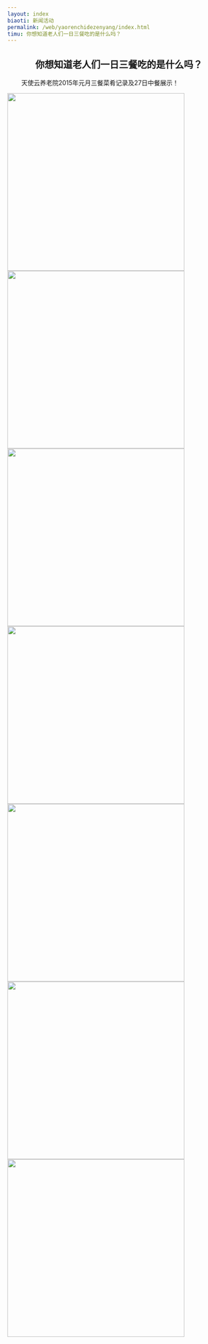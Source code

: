 ```yaml
---
layout: index
biaoti: 新闻活动
permalink: /web/yaorenchidezenyang/index.html
timu: 你想知道老人们一日三餐吃的是什么吗？
---
```


<h2 style='text-align:center'>你想知道老人们一日三餐吃的是什么吗？</h2>

&nbsp;&nbsp;&nbsp;&nbsp;&nbsp;&nbsp;&nbsp;&nbsp;天使云养老院2015年元月三餐菜肴记录及27日中餐展示！


<img id="aimg_2973383" aid="2973383" src="http://img.bbs.cnhubei.com/forum/201501/29/204610l0us727u02runuf3.jpg" zoomfile="http://img.bbs.cnhubei.com/forum/201501/29/204610l0us727u02runuf3.jpg" height="400">

<img id="aimg_2973384" aid="2973384" src="http://img.bbs.cnhubei.com/forum/201501/29/204617ppy7vj2nodppogjz.jpg" zoomfile="http://img.bbs.cnhubei.com/forum/201501/29/204617ppy7vj2nodppogjz.jpg" height="400">

<img id="aimg_2973385" aid="2973385" src="http://img.bbs.cnhubei.com/forum/201501/29/204625e0vopo3z3o9ooz66.jpg" zoomfile="http://img.bbs.cnhubei.com/forum/201501/29/204625e0vopo3z3o9ooz66.jpg" height="400">

<img id="aimg_2973386" aid="2973386" src="http://img.bbs.cnhubei.com/forum/201501/29/204632i17m4x4mqnwqxu5h.jpg" zoomfile="http://img.bbs.cnhubei.com/forum/201501/29/204632i17m4x4mqnwqxu5h.jpg" height="400">

<img id="aimg_2973388" aid="2973388" src="http://img.bbs.cnhubei.com/forum/201501/29/204638y4z1zb8hyyqq88h8.jpg" zoomfile="http://img.bbs.cnhubei.com/forum/201501/29/204638y4z1zb8hyyqq88h8.jpg" height="400">

<img id="aimg_2973389" aid="2973389" src="http://img.bbs.cnhubei.com/forum/201501/29/204645nqjfju3u8558o532.jpg" zoomfile="http://img.bbs.cnhubei.com/forum/201501/29/204645nqjfju3u8558o532.jpg" height="400">

<img id="aimg_2973390" aid="2973390" src="http://img.bbs.cnhubei.com/forum/201501/29/204650w3d0nkn7ynuwuwn3.jpg" zoomfile="http://img.bbs.cnhubei.com/forum/201501/29/204650w3d0nkn7ynuwuwn3.jpg" height="400">